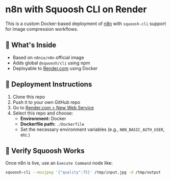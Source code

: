 # n8n with Squoosh CLI on Render

This is a custom Docker-based deployment of [n8n](https://n8n.io) with `squoosh-cli` support for image compression workflows.

## 🐳 What's Inside

- Based on `n8nio/n8n` official image
- Adds global `@squoosh/cli` using npm
- Deployable to [Render.com](https://render.com) using Docker

## 🚀 Deployment Instructions

1. Clone this repo
2. Push it to your own GitHub repo
3. Go to [Render.com > New Web Service](https://dashboard.render.com/new/web-service)
4. Select this repo and choose:
   - **Environment:** Docker
   - **Dockerfile path:** `./Dockerfile`
   - Set the necessary environment variables (e.g., `N8N_BASIC_AUTH_USER`, etc.)

## 🧪 Verify Squoosh Works

Once n8n is live, use an `Execute Command` node like:

```bash
squoosh-cli --mozjpeg '{"quality":75}' /tmp/input.jpg -d /tmp/output
```
